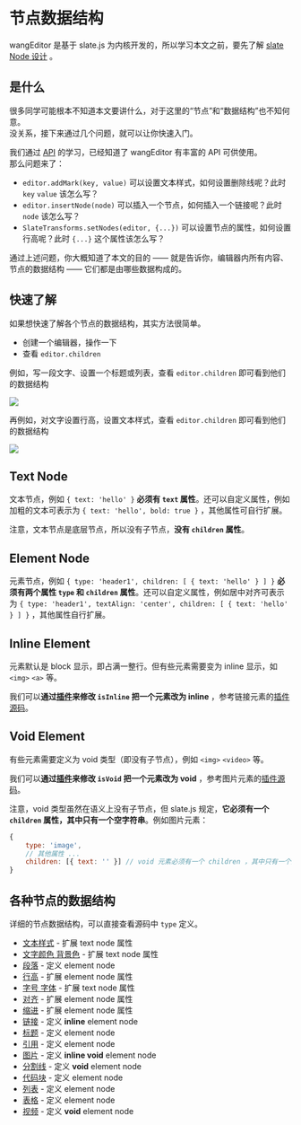 # 节点数据结构

wangEditor 是基于 slate.js 为内核开发的，所以学习本文之前，要先了解 [slate Node 设计](https://docs.slatejs.org/concepts/02-nodes) 。

## 是什么

很多同学可能根本不知道本文要讲什么，对于这里的“节点”和“数据结构”也不知何意。<br>
没关系，接下来通过几个问题，就可以让你快速入门。

我们通过 [API](/zh/v5/API.html) 的学习，已经知道了 wangEditor 有丰富的 API 可供使用。<br>
那么问题来了：

- `editor.addMark(key, value)` 可以设置文本样式，如何设置删除线呢？此时 `key` `value` 该怎么写？
- `editor.insertNode(node)` 可以插入一个节点，如何插入一个链接呢？此时 `node` 该怎么写？
- `SlateTransforms.setNodes(editor, {...})` 可以设置节点的属性，如何设置行高呢？此时 `{...}` 这个属性该怎么写？

通过上述问题，你大概知道了本文的目的 —— 就是告诉你，编辑器内所有内容、节点的数据结构 —— 它们都是由哪些数据构成的。

## 快速了解

如果想快速了解各个节点的数据结构，其实方法很简单。
- 创建一个编辑器，操作一下
- 查看 `editor.children`

例如，写一段文字、设置一个标题或列表，查看 `editor.children` 即可看到他们的数据结构

![](/image/数据结构-1.png)

再例如，对文字设置行高，设置文本样式，查看 `editor.children` 即可看到他们的数据结构

![](/image/数据结构-2.png)

## Text Node

文本节点，例如 `{ text: 'hello' }` **必须有 `text` 属性**。还可以自定义属性，例如加粗的文本可表示为 `{ text: 'hello', bold: true }` ，其他属性可自行扩展。

注意，文本节点是底层节点，所以没有子节点，**没有 `children` 属性**。

## Element Node

元素节点，例如 `{ type: 'header1', children: [ { text: 'hello' } ] }` **必须有两个属性 `type` 和 `children` 属性**。还可以自定义属性，例如居中对齐可表示为 `{ type: 'header1', textAlign: 'center', children: [ { text: 'hello' } ] }` ，其他属性自行扩展。


## Inline Element

元素默认是 block 显示，即占满一整行。但有些元素需要变为 inline 显示，如 `<img>` `<a>` 等。

我们可以**通过[插件](./development.md#劫持编辑器事件和操作-插件)来修改 `isInline` 把一个元素改为 inline** ，参考链接元素的[插件源码](https://github.com/wangeditor-team/wangEditor/blob/master/packages/basic-modules/src/modules/link/plugin.ts)。

## Void Element

有些元素需要定义为 void 类型（即没有子节点），例如 `<img>` `<video>` 等。

我们可以**通过[插件](./development.md#劫持编辑器事件和操作-插件)来修改 `isVoid` 把一个元素改为 void** ，参考图片元素的[插件源码](https://github.com/wangeditor-team/wangEditor/blob/master/packages/basic-modules/src/modules/image/plugin.ts)。

注意，void 类型虽然在语义上没有子节点，但 slate.js 规定，**它必须有一个 `children` 属性，其中只有一个空字符串**。例如图片元素：

```js
{
    type: 'image',
    // 其他属性 ...
    children: [{ text: '' }] // void 元素必须有一个 children ，其中只有一个空字符串，重要！！！
}
```

## 各种节点的数据结构

详细的节点数据结构，可以直接查看源码中 `type` 定义。

- [文本样式](https://github.com/wangeditor-team/wangEditor/blob/master/packages/basic-modules/src/modules/text-style/custom-types.ts) - 扩展 text node 属性
- [文字颜色 背景色](https://github.com/wangeditor-team/wangEditor/blob/master/packages/basic-modules/src/modules/color/custom-types.ts) - 扩展 text node 属性
- [段落](https://github.com/wangeditor-team/wangEditor/blob/master/packages/basic-modules/src/modules/paragraph/custom-types.ts) - 定义 element node
- [行高](https://github.com/wangeditor-team/wangEditor/blob/master/packages/basic-modules/src/modules/line-height/custom-types.ts) - 扩展 element node 属性
- [字号 字体](https://github.com/wangeditor-team/wangEditor/blob/master/packages/basic-modules/src/modules/font-size-family/custom-types.ts) - 扩展 text node 属性
- [对齐](https://github.com/wangeditor-team/wangEditor/blob/master/packages/basic-modules/src/modules/justify/custom-types.ts) - 扩展 element node 属性
- [缩进](https://github.com/wangeditor-team/wangEditor/blob/master/packages/basic-modules/src/modules/indent/custom-types.ts) - 扩展 element node 属性
- [链接](https://github.com/wangeditor-team/wangEditor/blob/master/packages/basic-modules/src/modules/link/custom-types.ts) - 定义 **inline** element node
- [标题](https://github.com/wangeditor-team/wangEditor/blob/master/packages/basic-modules/src/modules/header/custom-types.ts) - 定义 element node
- [引用](https://github.com/wangeditor-team/wangEditor/blob/master/packages/basic-modules/src/modules/blockquote/custom-types.ts) - 定义 element node
- [图片](https://github.com/wangeditor-team/wangEditor/blob/master/packages/basic-modules/src/modules/image/custom-types.ts) - 定义 **inline void** element node
- [分割线](https://github.com/wangeditor-team/wangEditor/blob/master/packages/basic-modules/src/modules/divider/custom-types.ts) - 定义 **void** element node
- [代码块](https://github.com/wangeditor-team/wangEditor/blob/master/packages/basic-modules/src/modules/code-block/custom-types.ts) - 定义 element node
- [列表](https://github.com/wangeditor-team/wangEditor/blob/master/packages/list-module/src/module/custom-types.ts) - 定义 element node
- [表格](https://github.com/wangeditor-team/wangEditor/blob/master/packages/table-module/src/module/custom-types.ts) - 定义 element node
- [视频](https://github.com/wangeditor-team/wangEditor/blob/master/packages/video-module/src/module/custom-types.ts) - 定义 **void** element node
